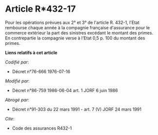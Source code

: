 # Article R*432-17

Pour les opérations prévues aux 2° et 3° de l'article R. 432-1, l'Etat rembourse chaque année à la compagnie française
d'assurance pour le commerce extérieur la part des sinistres excédant le montant des primes. En contrepartie la compagnie
verse à l'Etat 0,5 p. 100 du montant des primes.

**Liens relatifs à cet article**

_Codifié par_:

  - Décret n°76-666 1976-07-16

_Modifié par_:

  - Décret n°86-759 1986-06-04 art. 1 JORF 6 juin 1986

_Abrogé par_:

  - Décret n°91-303 du 22 mars 1991 - art. 7 (V) JORF 24 mars 1991

_Cite_:

  - Code des assurances R432-1
